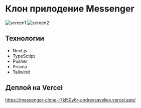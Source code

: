 # Клон прилодение Messenger

![screen1](https://github.com/user-attachments/assets/041ce068-4bcf-44e6-9b2f-96557d6fb21c)
![screen2](https://github.com/user-attachments/assets/9fba6981-5ded-4ec1-bcde-12c7407afd1b)

## Технологии
 - Next.js
 - TypeSctipt
 - Pusher
 - Prisma
 - Tailwind
## Деплой на Vercel

https://messenger-clone-r7kl50y6r-andreysaveliev.vercel.app/
